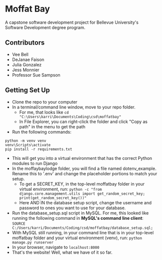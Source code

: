 # Moffat Bay
A capstone software development project for Bellevue University's Software Development degree program.

## Contributors
* Vee Bell
* DeJanae Faison
* Julia Gonzalez
* Jess Monnier
* Professor Sue Sampson

## Getting Set Up
* Clone the repo to your computer
* In a terminal/command line window, move to your repo folder.
  * For me, that looks like `cd "C:\Users\karri\Documents\Coding\csd\moffatbay"`
  * In File Explorer, you can right-click the folder and click "Copy as path" in the menu to get the path
* Run the following commands:
```
python -m venv venv
venv\Scripts\activate
pip install -r requirements.txt
```
  * This will get you into a virtual environment that has the correct Python modules to run Django
* In the moffaybaylodge folder, you will find a file named dotenv_example. Rename this to '.env' and change the placeholder portions to match your setup.
  * To get a SECRET_KEY, in the top-level moffatbay folder in your virtual environment, run:
`python -c "from django.core.management.utils import get_random_secret_key; print(get_random_secret_key())"`
  * Here AND IN the database setup script, change the username and password to ones you want to use for your database.
* Run the database_setup.sql script in MySQL. For me, this looked like running the following command in **MySQL's command line client**:
`SOURCE C:/Users/karri/Documents/Coding/csd/moffatbay/database_setup.sql;`
* With MySQL still running, in your command line that is in your top-level moffatbay folder and your virtual environment (venv), run:
`python manage.py runserver`
* In your browser, navigate to `localhost:8000`
 * That's the website! Well, what we have of it so far.